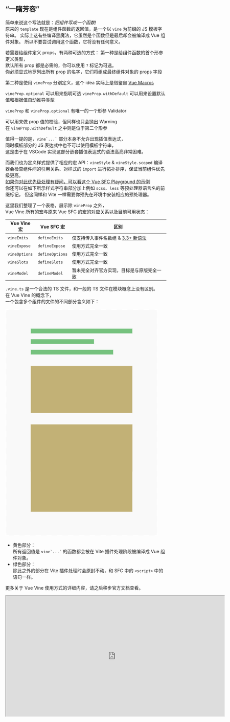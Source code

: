 <h2 class="font-bold text-coolGray">
  “一睹芳容”
</h2>

<p v-click="[0,1]" class="flex flex-col transition-800 w-auto lh-2 text-coolgray-300 text-4">
  <span class="my1">
    简单来说这个写法就是：<i text-6 font-bold>把组件写成一个函数!</i><br>
  </span>
  <span class="my1">
    原来的 <code>template</code> 现在是组件函数的返回值，是一个以 <code>vine</code> 为前缀的 JS 模板字符串。
  </span>
  <span class="my1 text-coolgray-200/80">
    实际上这有些编译黑魔法，它虽然是个函数但是最后却会被编译成 Vue 组件对象。
  </span>
  <span class="text-amber-200/90">
    所以不要尝试调用这个函数，它将没有任何意义。
  </span>
</p>

<p v-click="[1,2]" class="flex flex-col transition-800 w-auto lh-2 text-coolgray-300 text-4">
  <span class="my1 text-6 font-bold text-emerald-300">
    若需要给组件定义 props，有两种可选的方式：
  </span>
  <span class="my1">
    第一种是给组件函数的首个形参定义类型，<br>
    默认所有 prop 都是必需的，你可以使用 <code>?</code> 标记为可选。<br>
    <span class="text-amber-200/90 font-bold">
      你必须显式地罗列出所有 prop 的名字，它们将组成最终组件对象的 props 字段
    </span>
  </span>
</p>

<p v-click="[2,3]" class="flex flex-col transition-800 w-auto lh-2 text-coolgray-300 text-4">
  <span class="my1">
    第二种是使用 <code>vineProp</code> 分别定义，这个 idea 实际上是借鉴自
    <a href="https://vue-macros.dev" class="font-bold text-fuchsia-300">Vue Macros</a>
  </span>
  <div class="flex flex-col my1">
    <span class="my1"><code>vineProp.optional</code> 可以用来指明可选</span>
    <span class="my1"><code>vineProp.withDefault</code> 可以用来设置默认值和根据值自动推导类型</span>
  </div>
</p>

<p v-click="[3,4]" class="flex flex-col transition-800 w-auto lh-2 text-coolgray-300 text-4">
  <span class="my1">
    <code>vineProp</code> 和 <code>vineProp.optional</code> 有唯一的一个形参
    <span class="font-bold text-amber-300">Validator</span>
  </span>
  <div class="flex flex-col my1">
    可以用来做 prop 值的校验，但同样也只会抛出 Warning
  </div>
  <span class="my1">
  在 <code>vineProp.withDefault</code> 之中则是位于第二个形参</span>
</p>

<p v-click="[4,5]" class="flex flex-col transition-800 w-auto lh-2 text-coolgray-300 text-4">
  <span class="my1">
    值得一提的是，<code>vine`...`</code> 部分本身不允许出现插值表达式，<br>
    同时模板部分的 JS 表达式中也不可以使用模板字符串，<br>
    <span class="text-coolgray-100/60">
      这是由于在 VSCode 实现这部分嵌套插值表达式的语法高亮非常困难。
    </span>
    <div class="inline-block text-6 translate-y-1" i-twemoji:face-with-tongue />
  </span>
</p>

<p v-click="[5,6]" class="flex flex-col transition-800 w-auto lh-2 text-coolgray-300 text-4">
  <span class="my1 text-6 font-bold text-emerald-300">
    而我们也为定义样式提供了相应的宏 API：<code>vineStyle</code> & <code>vineStyle.scoped</code>
  </span>
  <span class="my1">
    编译器会检查组件间的引用关系、对样式的 <code>import</code> 进行拓扑排序，保证当前组件优先级更高。<br>
    <a
      href="https://play.vuejs.org/#__PROD__eNqVUk1PwzAM/Sshl4I0tZrgNDokmCYBB0CAxCWX0nptRppESTqKqv53nHQr40OTuMV+z/azXzp6qXW8aYDOaGpzw7UjFlyjichkOWfUWUYvmOS1VsaRRcVFQVZG1SSKkxD54mgkdMTAivRbygDlSlpHaluSuUePo2sQQpEXZURxFJ0wmSbDZJyDgYNai8wBRoSk1ZTkIrPWSwHrUEzXhV59nybVdCANshIM0mSvHEPrPoR/xr6YdJ6dK6HMDJUU50z2YfqWRCe4Lqpd8TJeWyXxJqGC0VzVmgsw99px3IbR2dDLYxku834bcs40MNnl8wrytz/ya9v6HKMPBiyYDTA6Yi4zJeCSHl4+3UGL7xGsVdEIZB8AH8Eq0XiNA+2qkQXK3uMFtTfBLC7LZ7tsHUi7W8oL9cw+8BlFAxcHVv+SexqfhTq8KF5x/Bj+V333s+Cbn4YO3UJNoCTI+ZeVr6KBX172n0d99Hg="
      class="text-3 text-coolgray-100/60">如果你对此优先级处理有疑问，可以看这个 Vue SFC Playground 的示例
    </a> 
    <br>
    你还可以在如下所示样式字符串部分加上例如 <code>scss</code>、<code>less</code> 等预处理器语言名的前缀标记，
    <span class="text-coolgray-200/80">
      但这同样和 Vite 一样需要你预先在环境中安装相应的预处理器。
    </span>
  </span>
</p>

<p v-click="[6,7]" class="flex flex-col transition-800 w-auto lh-2 text-coolgray-300 text-4">
  <span class="mb4">
    这里我们整理了一个表格，展示除 <code>vineProp</code> 之外，<br>
    Vue Vine 所有的宏与原来 Vue SFC 的宏的对应关系以及目前可用状态：
  </span>

  | Vue Vine 宏 | Vue SFC 宏 | 区别 |
  | --- | --- | --- |
  | `vineEmits` | `defineEmits` | <span class="text-amber-200/90">仅支持传入事件名数组 & <a href="https://vuejs.org/api/sfc-script-setup.html#type-only-props-emit-declarations">3.3+ 新语法</a></span> |
  | `vineExpose` | `defineExpose` | <span class="text-green-200/90">使用方式完全一致</span> |
  | `vineOptions` | `defineOptions` | <span class="text-green-200/90">使用方式完全一致</span> |
  | `vineSlots` | `defineSlots` | <span class="text-green-200/90">使用方式完全一致</span> |
  | `vineModel` | `defineModel` | <span class="text-rose-200/90">暂未完全对齐官方实现，目标是与原版完全一致</span> |

</p>

<p v-click="[7,10]" class="flex flex-col transition-800 w-auto lh-2 text-coolgray-300 text-4">
  <span class="text-5 mb4 lh-10">
    <code>.vine.ts</code> 是一个合法的 TS 文件，和一般的 TS 文件在模块概念上没有区别。<br>
    在 Vue Vine 的概念下，<br>
    一个包含多个组件的文件的不同部分含义如下：
  </span>
  <div class="mt6 flex items-stretch">
    <img 
      class="h-160px object-contain" 
      src="/assets/comp-and-module-global.png"
      alt="comp-and-module-global"
    >
    <ul class="mt4 ml4 flex flex-col list-none">
      <li class="mb4 transition-800" v-click="8">
        <span class="font-bold text-amber-200/90">黄色部分：</span><br> 
        所有返回值是 <code>vine`...`</code> 的函数都会被在 Vite 插件处理阶段被编译成 Vue 组件对象。
      </li>
      <li class="mb4 transition-800" v-click="9">
        <span class="font-bold text-emerald-200/90">绿色部分：</span><br> 
        除此之外的部分在 Vite 插件处理时会原封不动，和 SFC 中的 <code>&lt;script&gt;</code> 中的语句一样。
      </li>
    </ul>
  </div>
</p>

<p
  v-click="10"
  class="flex flex-col transition-800 w-auto lh-2 text-coolgray-300 text-4"
  :class="{
    'flex-1': $clicks === 11,
  }"
>
  <span class="mb4 font-bold">
    更多关于 Vue Vine 使用方式的详细内容，请之后移步官方文档查看。
  </span>

  <div class="w-full h-364px">
    <iframe
      class="vue-vine-site-iframe"
      src="https://vue-vine.dev"
      style="
        width: 1280px;
        height: 720px;
        transform-origin: left top;
        transform: scale(0.535, 0.525);
      "
    />
  </div>
</p>

<!-- --- ↑ 上面是内容 ----- ↓ 下面是代码 --- -->

<template v-if="$clicks < 6">

````md magic-move
```vue-vine
export function App() {
  const count = ref(1)

  return vine`
    <div>{{ count }}</div>
    <button @click="count += 1">Count + 1</button>
  `
}
```
```vue-vine
export function Button(props: {
  type: 'primary' | 'info' | 'warning' | 'error'
  size?: 'small' | 'medium' | 'large'
  disabled?: boolean
}) {
  const btnClasses = computed(() => [`btn-${props.type}`, `btn-${props.size}`])

  return vine`
    <button
      class="vine-btn"
      :class="btnClasses"
      :disabled="disabled"
    >
      <slot />
    </button>
  `
}
```
```vue-vine
export function Button() {
  const type = vineProp<'primary' | 'info' | 'warning' | 'error'>()
  const size = vineProp.optional<'small' | 'medium' | 'large'>()
  const text = vineProp<boolean>()
  const disabled = vineProp.withDefault(false)

  const btnClasses = computed(() => [`btn-${type.value}`, `btn-${size.value}`])
  return vine`
    <button
      class="vine-btn"
      :class="btnClasses"
      :disabled="disabled"
    >
      <slot />
    </button>
  `
}
```
```vue-vine
const ButtonTypes = ['primary', 'info', 'warning', 'error']
type ButtonType = 'primary' | 'info' | 'warning' | 'error'

export function Button() {
  const type = vineProp<ButtonType>((v) => ButtonTypes.includes(v))

  // ...
  return vine`...`
}
```
```vue-vine
export function Button() {
  const type = vineProp<'primary' | 'info' | 'warning' | 'error'>()
  const size = vineProp.optional<'small' | 'medium' | 'large'>()
  const disabled = vineProp.withDefault(false)

  return vine`
    <button
      class="vine-btn"
      :class="[
        'btn-' + type,
        'btn-' + size,
      ]"
      :disabled="disabled"
    >
      <slot />
    </button>
  `
}
```
```vue-vine
export function Button() {
  // ...
  vineStyle.scoped(scss`
    .vine-btn {
      // ...

      .btn-primary {
        background-color: $primary-bg;
        color: $primary-text;
      }
    }
  `)

  return vine`...`
}
```
````

</template>

<floating-card 
  v-click="[1,2]" 
  class="right-4 top-60% translate-y--50%"
>

```js
const Button = {
  props: {
    type: { required: true },
    size: { /* Simple prop */ },
    disabled: { type: Boolean },
  },
  // ...
}
```

</floating-card>

<floating-card 
  v-click="[2,3]" 
  class="right-4 bottom-10% translate-y-20%"
>

```js
const Button = {
  props: {
    type: { required: true },
    size: { /* Simple prop */ },
    text: { type: Boolean },
    disabled: { type: Boolean, default: false },
  },
  // ...
}
```

</floating-card>

<floating-card 
  v-click="[3,4]" 
  class="right-4 bottom-10% translate-y-20%"
>

```js
const Button = {
  props: {
    type: {
      required: true,
      validator: (v) => ButtonTypes.includes(v),
    },
  },
  // ...
}
```

</floating-card>

<floating-card 
  v-click="[5,6]" 
  class="right-4 bottom-20px rounded-2xl"
>

```js
import "/src/pages/home?type=vine-style&scopeId=1a30fb00&comp=App&lang=scss&scoped=true&virtual.scss";
import "/src/pages/home?type=vine-style&scopeId=70799c01&comp=Button&lang=css&virtual.css";
```

</floating-card>

<!--
那前戏铺垫了这么久我们终于可以来看看我们设计的写法长什么样了！一句话总结就是：把组件写成一个函数！

整个函数除了返回值的部分其实都可以看做是组件的 setup 函数。而返回值是一个 
<span class="font-bold text-emerald-400">带 vine 标签的模板字符串</span>

相信大家可能在诸如 lit 等一些框架中看见过这种写法，这确实看起来和 React 返回值写 JSX 的组件形式挺像的。

通过编译黑魔法的处理，最后会被编译成一个 Vue 组件对象，也就是说，它只是在源码阶段是一个函数。

所以不要尝试在源码中调用这个函数，这属于未定义行为，也不会有任何意义。

咱们这里的一切实际上都是需要编译的，但对你的开发阶段来说，你只会感觉你在写受一些限制但总体来说熟悉且合法的 TS 代码。

[click] 

对组件来说第二重要的就是他的 props，我们设计了两种定义 props 的方式。

第一种是这样的，以函数第一个形参类型标注的形式，但你需要显式地罗列出所有 prop 的名字。

这意味着：你不可以直接用一个类型的名字作为 props 的类型标注，因为 Vine 编译器不内嵌 TS 编译器和上下文，无法得知某个名字的类型之中的所有字段。

另外，对于 boolean 类型的 prop 有一个需要注意的限制，也是特例，你只能使用 `boolean` 这个类型名字本身来标注、而不可以用某个别的、实际最终解析为 boolean 的类型名字。这是由于 Vue 对属性的 Boolean-Cast 机制需要明确知道它是一个布尔型，同样也是因为我们不内嵌 TS 编译器所以只能要求用户指明。

我在设计之初认为这并没有带来特别严重的不便，但的确也没有得到任何用户的真实反馈，所以也欢迎更多的讨论和思辨。

[click]

第二种写法其实是从 Vue Macros 里借鉴过来的，也就是可以单独地定义 prop 为一个变量。这样定义出来的变量，其类型是一个值类型的 Ref。

两种写法都默认 prop 是必需的，你需要自己手动标记是否为可选。

对于指定默认值，必须要大方承认的是，第一种写法中我们没有提供很好的方式，这的确是一个 “不一致”，我们可能会在未来的版本中考虑借用 JS 在函数参数上的默认值的语法，但我个人在当初是觉得写起来会有点面条代码的感觉。

而单独定义的写法中，同样对于布尔类型也限制只能使用 true 或 false 字面量，这也是因为必须要明确告诉 Vine 编译器这是一个布尔类型的 prop，否则又只有 TS 上下文知道这件事。

[click]

应该说我们在编译后完全抹去了 props 的类型信息，放弃了 Vue 中的那个 type 字段而将类型检查的过程完全放在了 IDE 的 TS 语言服务之中。

但我们保留了 Validator 校验器这个功能，不过它也和原来一样，只是能报一个警告而已。

[click]

对编写模板的这部分我们必须有额外要提醒一句的是：你不可以使用 dollar 花括号的插值。

这是因为我们要将这部分内容原封不动地打包给 vue/compiler-dom，同时模板中也可能会有 JS 表达式，

那里面也不可以嵌套地出现带 dollar 花括号的插值，这会让语法高亮完全崩坏。

[click]

那逻辑和模板都讲到了，样式部分我们也提供了专门的 API，最终会编译成为 import 语句被 vite 插件处理输出 CSS，导入顺序也经过了有计算的排列。

如果大家对这个顺序排列计算有兴趣可以后面下来点进我这个 PPT 此页的链接进 Playground 里自己尝试一下。

针对不同的预处理器语言，你也可以自行通过上面的方式指明，前提是你已经安装了对应的包，这和 SFC 也是一致的。

[click]

目前我们大部分功能相关的宏都和 compiler-sfc 中基本保持了一致，我们的目标始终是尽量让用户在使用我们这套写法时没有特别多需要新学的东西。

[click]
[click]
[click]

对于可能包含多个组件的 .vine.ts 文件来说，除了这些特别的、会之后被编译处理的函数之外，其余的区域都将原封不动。这也和 SFC `<script>` 块中 `export default {}` 之外的部分一样。

[click]

我这里可能没有把所有的细节都讲到，之后大家可以移步 Vue Vine 的文档站作更深入的了解。

[本页预计耗时：11.5 min]
-->
